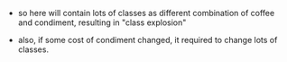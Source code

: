 - so here will contain lots of classes as different combination of coffee and condiment, resulting in "class explosion"

- also, if some cost of condiment changed, it required to change lots of classes.
